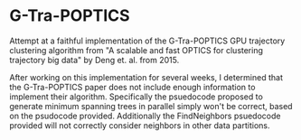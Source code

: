 # G-Tra-POPTICS
Attempt at a faithful implementation of the G-Tra-POPTICS GPU trajectory clustering algorithm from "A scalable and fast OPTICS for clustering trajectory big data" by Deng et. al. from 2015.

After working on this implementation for several weeks, I determined that the G-Tra-POPTICS paper does not include enough information to implement their algorithm. Specifically the psuedocode proposed to generate minimum spanning trees in parallel simply won't be correct, based on the psudocode provided. Additionally the FindNeighbors psuedocode provided will not correctly consider neighbors in other data partitions. 
